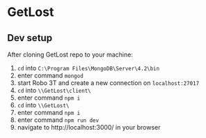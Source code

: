 # GetLost

## Dev setup
After cloning GetLost repo to your machine:

 1. `cd` into `C:\Program Files\MongoDB\Server\4.2\bin`
 2. enter command `mongod`
 3. start Robo 3T and create a new connection on `localhost:27017`
 4. `cd` into `\\GetLost\client\`
 5. enter command `npm i`
 6. `cd` into `\\GetLost\`
 7. enter command `npm i`
 8. enter command `npm run dev`
 9. navigate to http://localhost:3000/ in your browser
